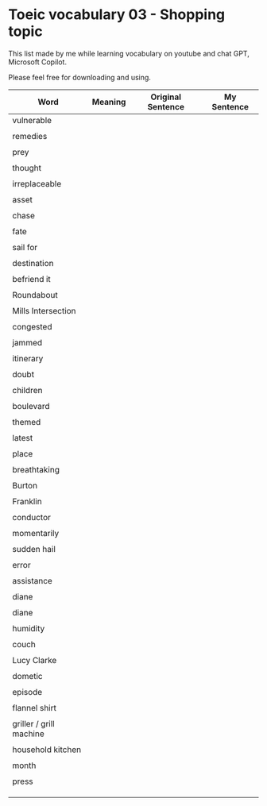 # Toeic vocabulary 03 - Shopping topic

This list made by me while learning vocabulary on youtube and chat GPT, Microsoft Copilot.

Please feel free for downloading and using.

| Word                    | Meaning | Original Sentence | My Sentence |
| ----------------------- | ------- | ----------------- | ----------- |
| vulnerable              |         |                   |             |
|                         |         |                   |             |
| remedies                |         |                   |             |
|                         |         |                   |             |
| prey                    |         |                   |             |
|                         |         |                   |             |
| thought                 |         |                   |             |
|                         |         |                   |             |
| irreplaceable           |         |                   |             |
|                         |         |                   |             |
| asset                   |         |                   |             |
|                         |         |                   |             |
| chase                   |         |                   |             |
|                         |         |                   |             |
| fate                    |         |                   |             |
|                         |         |                   |             |
| sail for                |         |                   |             |
|                         |         |                   |             |
| destination             |         |                   |             |
|                         |         |                   |             |
| befriend it             |         |                   |             |
|                         |         |                   |             |
| Roundabout              |         |                   |             |
|                         |         |                   |             |
| Mills Intersection      |         |                   |             |
|                         |         |                   |             |
| congested               |         |                   |             |
|                         |         |                   |             |
| jammed                  |         |                   |             |
|                         |         |                   |             |
| itinerary               |         |                   |             |
|                         |         |                   |             |
| doubt                   |         |                   |             |
|                         |         |                   |             |
| children                |         |                   |             |
|                         |         |                   |             |
| boulevard               |         |                   |             |
|                         |         |                   |             |
| themed                  |         |                   |             |
|                         |         |                   |             |
| latest                  |         |                   |             |
|                         |         |                   |             |
| place                   |         |                   |             |
|                         |         |                   |             |
| breathtaking            |         |                   |             |
|                         |         |                   |             |
| Burton                  |         |                   |             |
|                         |         |                   |             |
| Franklin                |         |                   |             |
|                         |         |                   |             |
| conductor               |         |                   |             |
|                         |         |                   |             |
| momentarily             |         |                   |             |
|                         |         |                   |             |
| sudden hail             |         |                   |             |
|                         |         |                   |             |
| error                   |         |                   |             |
|                         |         |                   |             |
| assistance              |         |                   |             |
|                         |         |                   |             |
| diane                   |         |                   |             |
|                         |         |                   |             |
| diane                   |         |                   |             |
|                         |         |                   |             |
| humidity                |         |                   |             |
|                         |         |                   |             |
| couch                   |         |                   |             |
|                         |         |                   |             |
| Lucy Clarke             |         |                   |             |
|                         |         |                   |             |
| dometic                 |         |                   |             |
|                         |         |                   |             |
| episode                 |         |                   |             |
|                         |         |                   |             |
| flannel shirt           |         |                   |             |
|                         |         |                   |             |
| griller / grill machine |         |                   |             |
|                         |         |                   |             |
| household kitchen       |         |                   |             |
|                         |         |                   |             |
| month                   |         |                   |             |
|                         |         |                   |             |
| press                   |         |                   |             |
|                         |         |                   |             |
|                         |         |                   |             |
|                         |         |                   |             |
